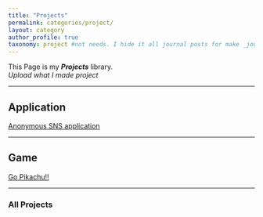 ```yaml
---
title: "Projects"
permalink: categories/project/
layout: category
author_profile: true
taxonomy: project #not needs. I hide it all journal posts for make _journal folder. So it can't see. I don't know how to do that...
---
```


This Page is my __*Projects*__ library.  
*Upload what I made project*

*****

## Application
[Anonymous SNS application](https://eliotjang.github.io/tags/app)

*****

## Game
[Go Pikachu!!](https://eliotjang.github.io/tags/goPikachu)  

*****
### All Projects  


